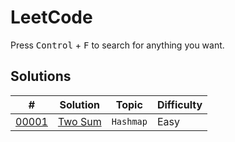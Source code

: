 # LeetCode

Press <kbd>Control</kbd> + <kbd>F</kbd> to search for anything you want.

## Solutions

| # | Solution | Topic | Difficulty |
| --- | --- | --- | --- |
| [00001](https://leetcode.com/problems/two-sum/) | [Two Sum](/00001-01000/00001-00100/00001-two-sum.cpp) | `Hashmap` | Easy | `Hashmap` |
